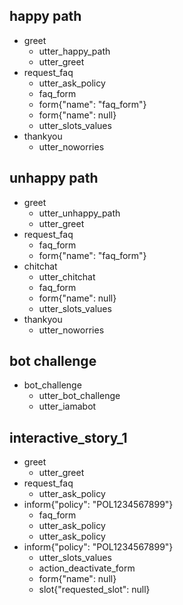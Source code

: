 ## happy path
* greet
    - utter_happy_path
    - utter_greet
* request_faq
    - utter_ask_policy
    - faq_form
    - form{"name": "faq_form"}
    - form{"name": null}
    - utter_slots_values
* thankyou
    - utter_noworries

## unhappy path
* greet
    - utter_unhappy_path
    - utter_greet
* request_faq
    - faq_form
    - form{"name": "faq_form"}
* chitchat
    - utter_chitchat
    - faq_form
    - form{"name": null}
    - utter_slots_values
* thankyou
    - utter_noworries


## bot challenge
* bot_challenge
  - utter_bot_challenge
  - utter_iamabot

## interactive_story_1
* greet
    - utter_greet
* request_faq
    - utter_ask_policy
* inform{"policy": "POL1234567899"}
    - faq_form
    - utter_ask_policy
    - utter_ask_policy
* inform{"policy": "POL1234567899"}
    - utter_slots_values
    - action_deactivate_form
    - form{"name": null}
    - slot{"requested_slot": null}
